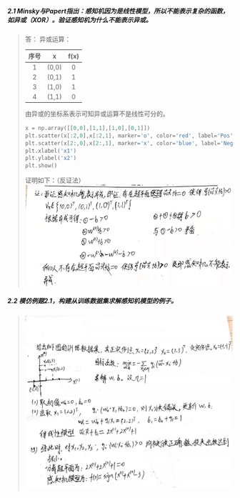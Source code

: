 ##### 2.1 Minsky与Papert指出：感知机因为是线性模型，所以不能表示复杂的函数，如异或（XOR）。验证感知机为什么不能表示异或。
>答：
> 异或运算：
> 
>| 序号 | x | f(x) |
>| :---: | :---: | :---: |
>| 1 | (0,0) | 0 |
>| 2 | (0,1) | 1 |
>| 3 | (1,0) | 1 |
>| 4 | (1,1) | 0 |
> 
>由异或的坐标系表示可知异或运算不是线性可分的。
>```python
>x = np.array([[0,0],[1,1],[1,0],[0,1]])
>plt.scatter(x[:2,0],x[:2,1], marker='o', color='red', label='Pos')
>plt.scatter(x[2:,0],x[2:,1], marker='x', color='blue', label='Neg')
>plt.xlabel('x1')
>plt.ylabel('x2')
>plt.show() 
>```
>
> 证明如下：（反证法）
> ![](./picture/chapter-2.1.png)
##### 2.2 模仿例题2.1，构建从训练数据集求解感知机模型的例子。
> ![](./picture/chapter-2.2.jpg)